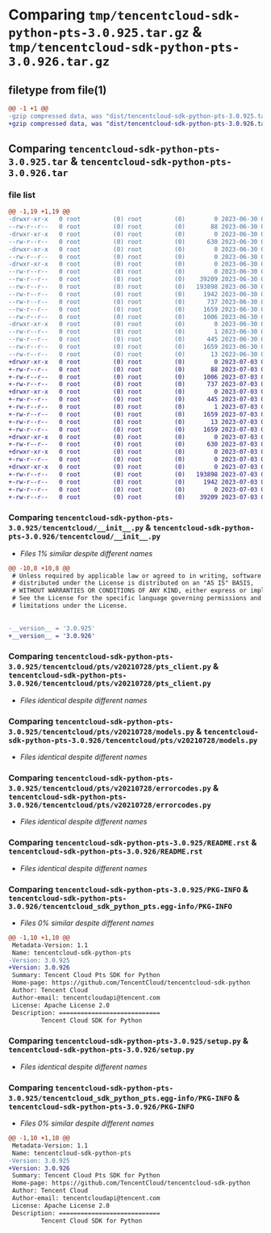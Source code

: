# Comparing `tmp/tencentcloud-sdk-python-pts-3.0.925.tar.gz` & `tmp/tencentcloud-sdk-python-pts-3.0.926.tar.gz`

## filetype from file(1)

```diff
@@ -1 +1 @@
-gzip compressed data, was "dist/tencentcloud-sdk-python-pts-3.0.925.tar", last modified: Fri Jun 30 02:19:38 2023, max compression
+gzip compressed data, was "dist/tencentcloud-sdk-python-pts-3.0.926.tar", last modified: Mon Jul  3 00:32:13 2023, max compression
```

## Comparing `tencentcloud-sdk-python-pts-3.0.925.tar` & `tencentcloud-sdk-python-pts-3.0.926.tar`

### file list

```diff
@@ -1,19 +1,19 @@
-drwxr-xr-x   0 root         (0) root         (0)        0 2023-06-30 02:19:38.000000 tencentcloud-sdk-python-pts-3.0.925/
--rw-r--r--   0 root         (0) root         (0)       88 2023-06-30 02:19:38.000000 tencentcloud-sdk-python-pts-3.0.925/setup.cfg
-drwxr-xr-x   0 root         (0) root         (0)        0 2023-06-30 02:19:38.000000 tencentcloud-sdk-python-pts-3.0.925/tencentcloud/
--rw-r--r--   0 root         (0) root         (0)      630 2023-06-30 02:19:38.000000 tencentcloud-sdk-python-pts-3.0.925/tencentcloud/__init__.py
-drwxr-xr-x   0 root         (0) root         (0)        0 2023-06-30 02:19:38.000000 tencentcloud-sdk-python-pts-3.0.925/tencentcloud/pts/
--rw-r--r--   0 root         (0) root         (0)        0 2023-06-30 02:19:38.000000 tencentcloud-sdk-python-pts-3.0.925/tencentcloud/pts/__init__.py
-drwxr-xr-x   0 root         (0) root         (0)        0 2023-06-30 02:19:38.000000 tencentcloud-sdk-python-pts-3.0.925/tencentcloud/pts/v20210728/
--rw-r--r--   0 root         (0) root         (0)        0 2023-06-30 02:19:38.000000 tencentcloud-sdk-python-pts-3.0.925/tencentcloud/pts/v20210728/__init__.py
--rw-r--r--   0 root         (0) root         (0)    39209 2023-06-30 02:19:38.000000 tencentcloud-sdk-python-pts-3.0.925/tencentcloud/pts/v20210728/pts_client.py
--rw-r--r--   0 root         (0) root         (0)   193898 2023-06-30 02:19:38.000000 tencentcloud-sdk-python-pts-3.0.925/tencentcloud/pts/v20210728/models.py
--rw-r--r--   0 root         (0) root         (0)     1942 2023-06-30 02:19:38.000000 tencentcloud-sdk-python-pts-3.0.925/tencentcloud/pts/v20210728/errorcodes.py
--rw-r--r--   0 root         (0) root         (0)      737 2023-06-30 02:19:38.000000 tencentcloud-sdk-python-pts-3.0.925/README.rst
--rw-r--r--   0 root         (0) root         (0)     1659 2023-06-30 02:19:38.000000 tencentcloud-sdk-python-pts-3.0.925/PKG-INFO
--rw-r--r--   0 root         (0) root         (0)     1006 2023-06-30 02:19:38.000000 tencentcloud-sdk-python-pts-3.0.925/setup.py
-drwxr-xr-x   0 root         (0) root         (0)        0 2023-06-30 02:19:38.000000 tencentcloud-sdk-python-pts-3.0.925/tencentcloud_sdk_python_pts.egg-info/
--rw-r--r--   0 root         (0) root         (0)        1 2023-06-30 02:19:38.000000 tencentcloud-sdk-python-pts-3.0.925/tencentcloud_sdk_python_pts.egg-info/dependency_links.txt
--rw-r--r--   0 root         (0) root         (0)      445 2023-06-30 02:19:38.000000 tencentcloud-sdk-python-pts-3.0.925/tencentcloud_sdk_python_pts.egg-info/SOURCES.txt
--rw-r--r--   0 root         (0) root         (0)     1659 2023-06-30 02:19:38.000000 tencentcloud-sdk-python-pts-3.0.925/tencentcloud_sdk_python_pts.egg-info/PKG-INFO
--rw-r--r--   0 root         (0) root         (0)       13 2023-06-30 02:19:38.000000 tencentcloud-sdk-python-pts-3.0.925/tencentcloud_sdk_python_pts.egg-info/top_level.txt
+drwxr-xr-x   0 root         (0) root         (0)        0 2023-07-03 00:32:13.000000 tencentcloud-sdk-python-pts-3.0.926/
+-rw-r--r--   0 root         (0) root         (0)       88 2023-07-03 00:32:13.000000 tencentcloud-sdk-python-pts-3.0.926/setup.cfg
+-rw-r--r--   0 root         (0) root         (0)     1006 2023-07-03 00:32:13.000000 tencentcloud-sdk-python-pts-3.0.926/setup.py
+-rw-r--r--   0 root         (0) root         (0)      737 2023-07-03 00:32:13.000000 tencentcloud-sdk-python-pts-3.0.926/README.rst
+drwxr-xr-x   0 root         (0) root         (0)        0 2023-07-03 00:32:13.000000 tencentcloud-sdk-python-pts-3.0.926/tencentcloud_sdk_python_pts.egg-info/
+-rw-r--r--   0 root         (0) root         (0)      445 2023-07-03 00:32:13.000000 tencentcloud-sdk-python-pts-3.0.926/tencentcloud_sdk_python_pts.egg-info/SOURCES.txt
+-rw-r--r--   0 root         (0) root         (0)        1 2023-07-03 00:32:13.000000 tencentcloud-sdk-python-pts-3.0.926/tencentcloud_sdk_python_pts.egg-info/dependency_links.txt
+-rw-r--r--   0 root         (0) root         (0)     1659 2023-07-03 00:32:13.000000 tencentcloud-sdk-python-pts-3.0.926/tencentcloud_sdk_python_pts.egg-info/PKG-INFO
+-rw-r--r--   0 root         (0) root         (0)       13 2023-07-03 00:32:13.000000 tencentcloud-sdk-python-pts-3.0.926/tencentcloud_sdk_python_pts.egg-info/top_level.txt
+-rw-r--r--   0 root         (0) root         (0)     1659 2023-07-03 00:32:13.000000 tencentcloud-sdk-python-pts-3.0.926/PKG-INFO
+drwxr-xr-x   0 root         (0) root         (0)        0 2023-07-03 00:32:13.000000 tencentcloud-sdk-python-pts-3.0.926/tencentcloud/
+-rw-r--r--   0 root         (0) root         (0)      630 2023-07-03 00:32:13.000000 tencentcloud-sdk-python-pts-3.0.926/tencentcloud/__init__.py
+drwxr-xr-x   0 root         (0) root         (0)        0 2023-07-03 00:32:13.000000 tencentcloud-sdk-python-pts-3.0.926/tencentcloud/pts/
+-rw-r--r--   0 root         (0) root         (0)        0 2023-07-03 00:32:13.000000 tencentcloud-sdk-python-pts-3.0.926/tencentcloud/pts/__init__.py
+drwxr-xr-x   0 root         (0) root         (0)        0 2023-07-03 00:32:13.000000 tencentcloud-sdk-python-pts-3.0.926/tencentcloud/pts/v20210728/
+-rw-r--r--   0 root         (0) root         (0)   193898 2023-07-03 00:32:13.000000 tencentcloud-sdk-python-pts-3.0.926/tencentcloud/pts/v20210728/models.py
+-rw-r--r--   0 root         (0) root         (0)     1942 2023-07-03 00:32:13.000000 tencentcloud-sdk-python-pts-3.0.926/tencentcloud/pts/v20210728/errorcodes.py
+-rw-r--r--   0 root         (0) root         (0)        0 2023-07-03 00:32:13.000000 tencentcloud-sdk-python-pts-3.0.926/tencentcloud/pts/v20210728/__init__.py
+-rw-r--r--   0 root         (0) root         (0)    39209 2023-07-03 00:32:13.000000 tencentcloud-sdk-python-pts-3.0.926/tencentcloud/pts/v20210728/pts_client.py
```

### Comparing `tencentcloud-sdk-python-pts-3.0.925/tencentcloud/__init__.py` & `tencentcloud-sdk-python-pts-3.0.926/tencentcloud/__init__.py`

 * *Files 1% similar despite different names*

```diff
@@ -10,8 +10,8 @@
 # Unless required by applicable law or agreed to in writing, software
 # distributed under the License is distributed on an "AS IS" BASIS,
 # WITHOUT WARRANTIES OR CONDITIONS OF ANY KIND, either express or implied.
 # See the License for the specific language governing permissions and
 # limitations under the License.
 
 
-__version__ = '3.0.925'
+__version__ = '3.0.926'
```

### Comparing `tencentcloud-sdk-python-pts-3.0.925/tencentcloud/pts/v20210728/pts_client.py` & `tencentcloud-sdk-python-pts-3.0.926/tencentcloud/pts/v20210728/pts_client.py`

 * *Files identical despite different names*

### Comparing `tencentcloud-sdk-python-pts-3.0.925/tencentcloud/pts/v20210728/models.py` & `tencentcloud-sdk-python-pts-3.0.926/tencentcloud/pts/v20210728/models.py`

 * *Files identical despite different names*

### Comparing `tencentcloud-sdk-python-pts-3.0.925/tencentcloud/pts/v20210728/errorcodes.py` & `tencentcloud-sdk-python-pts-3.0.926/tencentcloud/pts/v20210728/errorcodes.py`

 * *Files identical despite different names*

### Comparing `tencentcloud-sdk-python-pts-3.0.925/README.rst` & `tencentcloud-sdk-python-pts-3.0.926/README.rst`

 * *Files identical despite different names*

### Comparing `tencentcloud-sdk-python-pts-3.0.925/PKG-INFO` & `tencentcloud-sdk-python-pts-3.0.926/tencentcloud_sdk_python_pts.egg-info/PKG-INFO`

 * *Files 0% similar despite different names*

```diff
@@ -1,10 +1,10 @@
 Metadata-Version: 1.1
 Name: tencentcloud-sdk-python-pts
-Version: 3.0.925
+Version: 3.0.926
 Summary: Tencent Cloud Pts SDK for Python
 Home-page: https://github.com/TencentCloud/tencentcloud-sdk-python
 Author: Tencent Cloud
 Author-email: tencentcloudapi@tencent.com
 License: Apache License 2.0
 Description: ============================
         Tencent Cloud SDK for Python
```

### Comparing `tencentcloud-sdk-python-pts-3.0.925/setup.py` & `tencentcloud-sdk-python-pts-3.0.926/setup.py`

 * *Files identical despite different names*

### Comparing `tencentcloud-sdk-python-pts-3.0.925/tencentcloud_sdk_python_pts.egg-info/PKG-INFO` & `tencentcloud-sdk-python-pts-3.0.926/PKG-INFO`

 * *Files 0% similar despite different names*

```diff
@@ -1,10 +1,10 @@
 Metadata-Version: 1.1
 Name: tencentcloud-sdk-python-pts
-Version: 3.0.925
+Version: 3.0.926
 Summary: Tencent Cloud Pts SDK for Python
 Home-page: https://github.com/TencentCloud/tencentcloud-sdk-python
 Author: Tencent Cloud
 Author-email: tencentcloudapi@tencent.com
 License: Apache License 2.0
 Description: ============================
         Tencent Cloud SDK for Python
```

